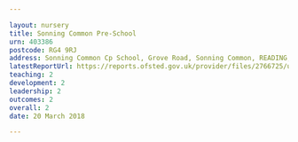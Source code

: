```yaml
---

layout: nursery
title: Sonning Common Pre-School
urn: 403386
postcode: RG4 9RJ
address: Sonning Common Cp School, Grove Road, Sonning Common, READING, RG4 9RJ
latestReportUrl: https://reports.ofsted.gov.uk/provider/files/2766725/urn/403386.pdf
teaching: 2
development: 2
leadership: 2
outcomes: 2
overall: 2
date: 20 March 2018

---
```

